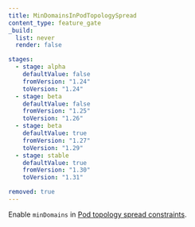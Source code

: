 ```yaml
---
title: MinDomainsInPodTopologySpread
content_type: feature_gate
_build:
  list: never
  render: false

stages:
  - stage: alpha 
    defaultValue: false
    fromVersion: "1.24"
    toVersion: "1.24"
  - stage: beta
    defaultValue: false
    fromVersion: "1.25"
    toVersion: "1.26"
  - stage: beta
    defaultValue: true
    fromVersion: "1.27"
    toVersion: "1.29"
  - stage: stable
    defaultValue: true
    fromVersion: "1.30"
    toVersion: "1.31"

removed: true
---
```

Enable `minDomains` in
[Pod topology spread constraints](/docs/concepts/scheduling-eviction/topology-spread-constraints/).
